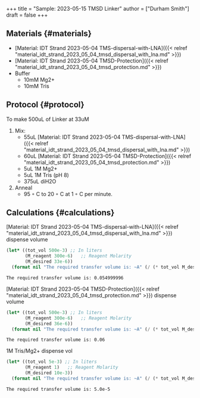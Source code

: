 +++
title = "Sample: 2023-05-15 TMSD Linker"
author = ["Durham Smith"]
draft = false
+++

## Materials {#materials}

-   [Material: IDT Strand 2023-05-04 TMS-dispersal-with-LNA]({{< relref "material_idt_strand_2023_05_04_tmsd_dispersal_with_lna.md" >}})
-   [Material: IDT Strand 2023-05-04 TMSD-Protection]({{< relref "material_idt_strand_2023_05_04_tmsd_protection.md" >}})
-   Buffer
    -   10mM Mg2+
    -   10mM Tris


## Protocol {#protocol}

To make 500uL of Linker at 33uM

1.  Mix:
    -   55uL [Material: IDT Strand 2023-05-04 TMS-dispersal-with-LNA]({{< relref "material_idt_strand_2023_05_04_tmsd_dispersal_with_lna.md" >}})
    -   60uL [Material: IDT Strand 2023-05-04 TMSD-Protection]({{< relref "material_idt_strand_2023_05_04_tmsd_protection.md" >}})
    -   5uL 1M Mg2+
    -   5uL 1M Tris (pH 8)
    -   375uL diH2O
2.  Anneal
    -   95 ◦ C to 20 ◦ C at 1 ◦ C per minute.


## Calculations {#calculations}

[Material: IDT Strand 2023-05-04 TMS-dispersal-with-LNA]({{< relref "material_idt_strand_2023_05_04_tmsd_dispersal_with_lna.md" >}}) dispense volume

```lisp
(let* ((tot_vol 500e-3) ;; In liters
       (M_reagent 300e-6)   ;; Reagent Molarity
       (M_desired 33e-6))
  (format nil "The required transfer volume is: ~A" (/ (* tot_vol M_desired) M_reagent)))
```

```text
The required transfer volume is: 0.054999996
```

[Material: IDT Strand 2023-05-04 TMSD-Protection]({{< relref "material_idt_strand_2023_05_04_tmsd_protection.md" >}}) dispense volume

```lisp
(let* ((tot_vol 500e-3) ;; In liters
       (M_reagent 300e-6)   ;; Reagent Molarity
       (M_desired 36e-6))
  (format nil "The required transfer volume is: ~A" (/ (* tot_vol M_desired) M_reagent)))
```

```text
The required transfer volume is: 0.06
```

1M Tris/Mg2+ dispense vol

```lisp
(let* ((tot_vol 5e-3) ;; In liters
       (M_reagent 1)   ;; Reagent Molarity
       (M_desired 10e-3))
  (format nil "The required transfer volume is: ~A" (/ (* tot_vol M_desired) M_reagent)))
```

```text
The required transfer volume is: 5.0e-5
```
